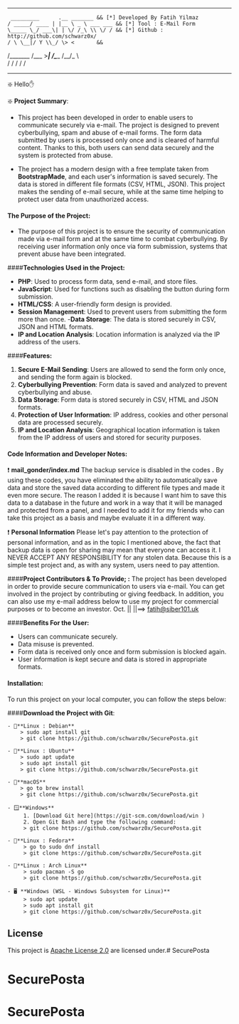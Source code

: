 ------------------------------------------------------------------    

     _________      .__ _______ && [*] Developed By Fatih Yilmaz 
    / _____/ ____ | |__ \ _ \ ___ ___ && [*] Tool : E-Mail Form  
    \_____ \_/ ___\| | \/ /_\ \\ \/ / && [*] Github : http://github.com/schwarz0x/
    / \ \__|/ Y \\_/ \> <       &&  
   /_______  /\___  >___|  /\_____  /__/\_ \      
           \/     \/     \/       \/      \/       
                                                
------------------------------------------------------------------

❇️ Hello✋

❇️ **Project Summary**:

* This project has been developed in order to enable users to communicate securely via e-mail. The project is designed to prevent cyberbullying, spam and abuse of e-mail forms. The form data submitted by users is processed only once and is cleared of harmful content. Thanks to this, both users can send data securely and the system is protected from abuse.

* The project has a modern design with a free template taken from **BootstrapMade**, and each user's information is saved securely. The data is stored in different file formats (CSV, HTML, JSON). This project makes the sending of e-mail secure, while at the same time helping to protect user data from unauthorized access.

#### **The Purpose of the Project:**
* The purpose of this project is to ensure the security of communication made via e-mail form and at the same time to combat cyberbullying. By receiving user information only once via form submission, systems that prevent abuse have been integrated.

####**Technologies Used in the Project:**
- **PHP**: Used to process form data, send e-mail, and store files.
- **JavaScript**: Used for functions such as disabling the button during form submission.
- **HTML/CSS**: A user-friendly form design is provided.
- **Session Management**: Used to prevent users from submitting the form more than once.
-**Data Storage**: The data is stored securely in CSV, JSON and HTML formats.
- **IP and Location Analysis**: Location information is analyzed via the IP address of the users.

####**Features:**
1. **Secure E-Mail Sending**: Users are allowed to send the form only once, and sending the form again is blocked.
2. **Cyberbullying Prevention**: Form data is saved and analyzed to prevent cyberbullying and abuse.
3. **Data Storage**: Form data is stored securely in CSV, HTML and JSON formats.
4. **Protection of User Information**: IP address, cookies and other personal data are processed securely.
5. **IP and Location Analysis**: Geographical location information is taken from the IP address of users and stored for security purposes.

#### **Code Information and Developer Notes:**

❗️ **mail_gonder/index.md** The backup service is disabled in the codes **.** By using these codes, you have eliminated the ability to automatically save data and store the saved data according to different file types and made it even more secure. The reason I added it is because I want him to save this data to a database in the future and work in a way that it will be managed and protected from a panel, and I needed to add it for my friends who can take this project as a basis and maybe evaluate it in a different way.

❗️ **Personal Information** Please let's pay attention to the protection of personal information, and as in the topic I mentioned above, the fact that backup data is open for sharing may mean that everyone can access it. I NEVER ACCEPT ANY RESPONSIBILITY for any stolen data. Because this is a simple test project and, as with any system, users need to pay attention. 

####**Project Contributors & To Provide; :**
The project has been developed in order to provide secure communication to users via e-mail. You can get involved in the project by contributing or giving feedback. In addition, you can also use my e-mail address below to use my project for commercial purposes or to become an investor. Oct. 
||
||==> fatih@siber101.uk 


####**Benefits For the User:**
- Users can communicate securely.
- Data misuse is prevented.
- Form data is received only once and form submission is blocked again.
- User information is kept secure and data is stored in appropriate formats.

#### **Installation:**
To run this project on your local computer, you can follow the steps below:

####**Download the Project with Git**:

    - 🐧**Linux : Debian**  
        > sudo apt install git  
        > git clone https://github.com/schwarz0x/SecurePosta.git

    - 🐧**Linux : Ubuntu**  
        > sudo apt update  
        > sudo apt install git  
        > git clone https://github.com/schwarz0x/SecurePosta.git

    - 🍏**macOS**  
        > go to brew install  
        > git clone https://github.com/schwarz0x/SecurePosta.git

    - 🪟**Windows**  
         1. [Download Git here](https://git-scm.com/download/win )  
         2. Open Git Bash and type the following command:  
         > git clone https://github.com/schwarz0x/SecurePosta.git

    - 🐧**Linux : Fedora**  
         > go to sudo dnf install  
         > git clone https://github.com/schwarz0x/SecurePosta.git

    - 🐧**Linux : Arch Linux**  
         > sudo pacman -S go  
         > git clone https://github.com/schwarz0x/SecurePosta.git

    - 🖥️ **Windows (WSL - Windows Subsystem for Linux)**  
         > sudo apt update  
         > sudo apt install git  
         > git clone https://github.com/schwarz0x/SecurePosta.git


## License

This project is [Apache License 2.0](http://www.apache.org/licenses/LICENSE-2.0 ) are licensed under.# SecurePosta
# SecurePosta
# SecurePosta
